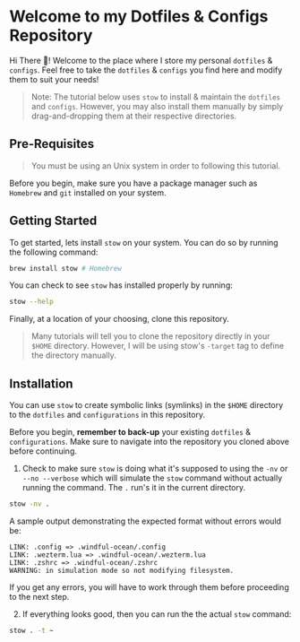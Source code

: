 # Welcome to my Dotfiles & Configs Repository

Hi There 👋! Welcome to the place where I store my personal `dotfiles` & `configs`. Feel free to take the `dotfiles` & `configs` you find here and modify them to suit your needs!

> Note: The tutorial below uses `stow` to install & maintain the `dotfiles` and `configs`. However, you may also install them manually by simply drag-and-dropping them at their respective directories.

## Pre-Requisites

> You must be using an Unix system in order to following this tutorial.

Before you begin, make sure you have a package manager such as `Homebrew` and `git` installed on your system.

## Getting Started

To get started, lets install `stow` on your system. You can do so by running the following command:

```bash
brew install stow # Homebrew
```

You can check to see `stow` has installed properly by running:

```bash
stow --help
```

Finally, at a location of your choosing, clone this repository.

> Many tutorials will tell you to clone the repository directly in your `$HOME` directory. However, I will be using stow's `-target` tag to define the directory manually.

## Installation

You can use `stow` to create symbolic links (symlinks) in the `$HOME` directory to the `dotfiles` and `configurations` in this repository. 

Before you begin, **remember to back-up** your existing `dotfiles` & `configurations`. Make sure to navigate into the repository you cloned above before continuing.

1. Check to make sure `stow` is doing what it's supposed to using the `-nv` or `--no --verbose` which will simulate the `stow` command without actually running the command. The `.` run's it in the current directory.

```bash
stow -nv .
```

A sample output demonstrating the expected format without errors would be:

```
LINK: .config => .windful-ocean/.config
LINK: .wezterm.lua => .windful-ocean/.wezterm.lua
LINK: .zshrc => .windful-ocean/.zshrc
WARNING: in simulation mode so not modifying filesystem.
```

If you get any errors, you will have to work through them before proceeding to the next step.

2. If everything looks good, then you can run the the actual `stow` command:

```bash
stow . -t ~
```
